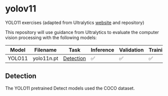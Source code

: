 # yolov11
YOLO11 exercises (adapted from Ultralytics [website](https://docs.ultralytics.com/models/yolo11/) and repository)

This repository will use guidance from Ultralytics to evaluate the computer vision processing with the following models:

| Model | Filename | Task          | Inference | Validation | Training | Export |
|-------|----------|---------------|-----------|------------|----------|--------|
| YOLO11 | yolo11n.pt | [Detection](https://docs.ultralytics.com/tasks/detect/) | :white_check_mark: | :white_check_mark: | :white_check_mark: | :white_check_mark: |

## Detection
The YOLO11 pretrained Detect models used the COCO dataset.
